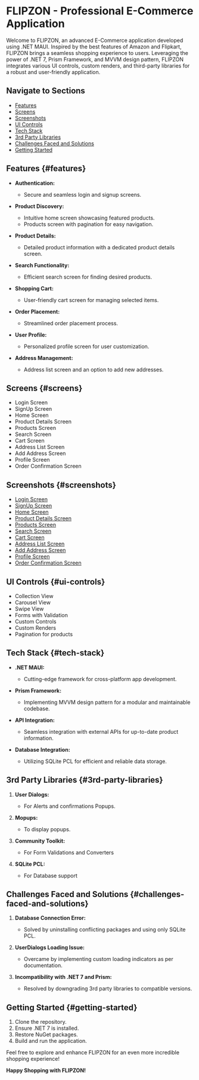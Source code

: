 # FLIPZON - Professional E-Commerce Application

Welcome to FLIPZON, an advanced E-Commerce application developed using .NET MAUI. Inspired by the best features of Amazon and Flipkart, FLIPZON brings a seamless shopping experience to users. Leveraging the power of .NET 7, Prism Framework, and MVVM design pattern, FLIPZON integrates various UI controls, custom renders, and third-party libraries for a robust and user-friendly application.

## Navigate to Sections
- [Features](#features)
- [Screens](#screens)
- [Screenshots](#screenshots)
- [UI Controls](#ui-controls)
- [Tech Stack](#tech-stack)
- [3rd Party Libraries](#3rd-party-libraries)
- [Challenges Faced and Solutions](#challenges-faced-and-solutions)
- [Getting Started](#getting-started)

## Features {#features}

- **Authentication:**
  - Secure and seamless login and signup screens.

- **Product Discovery:**
  - Intuitive home screen showcasing featured products.
  - Products screen with pagination for easy navigation.

- **Product Details:**
  - Detailed product information with a dedicated product details screen.

- **Search Functionality:**
  - Efficient search screen for finding desired products.

- **Shopping Cart:**
  - User-friendly cart screen for managing selected items.

- **Order Placement:**
  - Streamlined order placement process.

- **User Profile:**
  - Personalized profile screen for user customization.

- **Address Management:**
  - Address list screen and an option to add new addresses.

## Screens {#screens}

- Login Screen
- SignUp Screen
- Home Screen
- Product Details Screen
- Products Screen
- Search Screen
- Cart Screen
- Address List Screen
- Add Address Screen
- Profile Screen
- Order Confirmation Screen

## Screenshots {#screenshots}

- [Login Screen](#)
- [SignUp Screen](#)
- [Home Screen](#)
- [Product Details Screen](#)
- [Products Screen](#)
- [Search Screen](#)
- [Cart Screen](#)
- [Address List Screen](#)
- [Add Address Screen](#)
- [Profile Screen](#)
- [Order Confirmation Screen](#)

## UI Controls {#ui-controls}

- Collection View
- Carousel View
- Swipe View
- Forms with Validation
- Custom Controls
- Custom Renders
- Pagination for products

## Tech Stack {#tech-stack}

- **.NET MAUI:**
  - Cutting-edge framework for cross-platform app development.

- **Prism Framework:**
  - Implementing MVVM design pattern for a modular and maintainable codebase.

- **API Integration:**
  - Seamless integration with external APIs for up-to-date product information.

- **Database Integration:**
  - Utilizing SQLite PCL for efficient and reliable data storage.

## 3rd Party Libraries {#3rd-party-libraries}

1. **User Dialogs:**
   - For Alerts and confirmations Popups.

2. **Mopups:**
   - To display popups.

3. **Community Toolkit:**
   - For Form Validations and Converters

4. **SQLite PCL:**
   - For Database support

## Challenges Faced and Solutions {#challenges-faced-and-solutions}

1. **Database Connection Error:**
   - Solved by uninstalling conflicting packages and using only SQLite PCL.

2. **UserDialogs Loading Issue:**
   - Overcame by implementing custom loading indicators as per documentation.

3. **Incompatibility with .NET 7 and Prism:**
   - Resolved by downgrading 3rd party libraries to compatible versions.

## Getting Started {#getting-started}

1. Clone the repository.
2. Ensure .NET 7 is installed.
3. Restore NuGet packages.
4. Build and run the application.

Feel free to explore and enhance FLIPZON for an even more incredible shopping experience!

**Happy Shopping with FLIPZON!**
